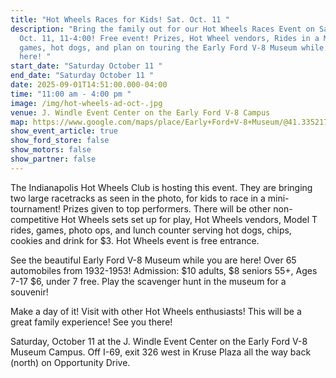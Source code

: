 ```yaml
---
title: "Hot Wheels Races for Kids! Sat. Oct. 11 "
description: "Bring the family out for our Hot Wheels Races Event on Saturday,
  Oct. 11, 11-4:00! Free event! Prizes, Hot Wheel vendors, Rides in a Model T,
  games, hot dogs, and plan on touring the Early Ford V-8 Museum while you are
  here! "
start_date: "Saturday October 11 "
end_date: "Saturday October 11 "
date: 2025-09-01T14:51:00.000-04:00
time: "11:00 am - 4:00 pm "
image: /img/hot-wheels-ad-oct-.jpg
venue: J. Windle Event Center on the Early Ford V-8 Campus
map: https://www.google.com/maps/place/Early+Ford+V-8+Museum/@41.335217,-85.0895428,18z/data=!3m1!4b1!4m6!3m5!1s0x8816054b16a772b9:0xd407c527d5ed08cb!8m2!3d41.335217!4d-85.0895428!16s%2Fg%2F1vgw96zf?entry=ttu&g_ep=EgoyMDI1MDgyNS4wIKXMDSoASAFQAw%3D%3D
show_event_article: true
show_ford_store: false
show_motors: false
show_partner: false
---
```

The Indianapolis Hot Wheels Club is hosting this event. They are bringing two large racetracks as seen in the photo, for kids to race in a mini-tournament! Prizes given to top performers. There will be other non-competitive Hot Wheels sets set up for play, Hot Wheels vendors, Model T rides, games, photo ops, and lunch counter serving hot dogs, chips, cookies and drink for $3. Hot Wheels event is free entrance. 

See the beautiful Early Ford V-8 Museum while you are here! Over 65 automobiles from 1932-1953! Admission: $10 adults, $8 seniors 55+, Ages 7-17 $6, under 7 free.  Play the scavenger hunt in the museum for a souvenir!

Make a day of it! Visit with other Hot Wheels enthusiasts! This will be a great family experience!  See you there! 

Saturday, October 11 at the J. Windle Event Center on the Early Ford V-8 Museum Campus. Off I-69, exit 326 west in Kruse Plaza all the way back (north) on Opportunity Drive.
